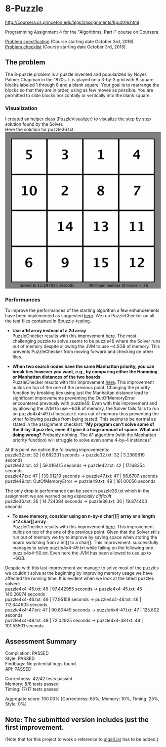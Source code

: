 # 8-Puzzle
http://coursera.cs.princeton.edu/algs4/assignments/8puzzle.html

Programming Assignment 4 for the "Algorithms, Part I" course on Coursera.


[Problem specification](assignment/ProgrammingAssignment4_Specification.pdf) (Course starting date October 3rd, 2016).  
[Problem checklist](assignment/ProgrammingAssignment4_Checklist.pdf) (Course starting date October 3rd, 2016).

## The problem
The 8-puzzle problem is a puzzle invented and popularized by Noyes Palmer Chapman in the 1870s. It is played on a 3-by-3 grid with 8 square blocks labeled 1 through 8 and a blank square. Your goal is to rearrange the blocks so that they are in order, using as few moves as possible. You are permitted to slide blocks horizontally or vertically into the blank square. 

### Visualization
I created an helper class (PuzzleVisualizer) to visualize the step by step solution found by the Solver.  
Here the solution for puzzle36.txt.  
![puzzle36Solution](src/resources/puzzle36.gif?raw=true) 

### Performances  
To improve the performances of the starting algorithm a few enhancements have been implemented as suggested [here](http://coursera.cs.princeton.edu/algs4/checklists/8puzzle.html). We run PuzzleChecker on all the test files contained in [8puzzle-testing](http://coursera.cs.princeton.edu/algs4/testing/8puzzle-testing.zip).  

* **Use a 1d array instead of a 2d array**  
PuzzleChecker results with this improvement [here](PuzzleChecker_out.txt?raw=true). The most challenging puzzle to solve seems to be puzzle49 where the Solver runs out of memory despite allowing the JVM to use ~4.5GB of memory. This prevents PuzzleChecker from moving forward and checking on other files.  

* **When two search nodes have the same Manhattan priority, you can break ties however you want, e.g., by comparing either the Hamming or Manhattan distances of the two boards**  
PuzzleChecker results with this improvement [here](PuzzleChecker(Improv)_out.txt?raw=true). This improvement builds on top of the one of the previous point. Changing the priority function by breaking ties using just the Manhattan distance lead to significant improvements preventing the OutOfMemoryError encountered prevously with puzzle49. Even with this improvement and by allowing the JVM to use ~6GB of memory, the Solver fails fails to run on puzzle4x4-49.txt because it runs out of memory thus preventing the other following puzzles from being tested. This seems to be normal as stated in the assignment checklist: "**My program can't solve some of the 4-by-4 puzzles, even if I give it a huge amount of space. What am I doing wrong?** Probably nothing. The A* algorithm (with the Manhattan priority function) will struggle to solve even some 4-by-4 instances".  

At this point we notice the following improvements:  
puzzle32.txt: 32 | 6.682331 seconds   ->  puzzle32.txt: 32 | 3.2369819 seconds  
puzzle42.txt: 42 | 59.016415 seconds  ->  puzzle42.txt: 42 | 17.168354 seconds  
puzzle47.txt: 47 | 139.01219 seconds  ->  puzzle47.txt: 47 | 96.6707 seconds  
puzzle49.txt: OutOfMemoryError        ->  puzzle49.txt: 49 | 161.00056 seconds  

The only drop in performance can be seen in puzzle36.txt which in the assignment we are warned being _especially difficult_:  
puzzle36.txt: 36 | 14.724384 seconds  ->  puzzle36.txt: 36 | 19.874403 seconds  

* **To save memory, consider using an n-by-n char[][] array or a length n^2 char[] array**  
PuzzleChecker results with this improvement [here](PuzzleChecker(Improv_2)_out.txt?raw=true). This improvement builds on top of the one of the previous point. Given that the Solver stills run out of memory we try to improve by saving space when storing the board switching from a int[] to a char[]. This improvement. successfully manages to solve puzzle4x4-49.txt while failing on the following one puzzle4x4-50.txt. Even here the JVM has been allowed to use up to ~6GB.  

Despite with this last improvement we manage to solve most of the puzzles we couldn't solve at the beginning by improving memory usage we have affected the running time. It is evident when we look at the latest puzzles solved:  
puzzle4x4-45.txt: 45 | 97.442955 seconds  ->  puzzle4x4-45.txt: 45 | 140.26974 seconds  
puzzle4x4-46.txt: 46 | 77.95158 seconds   ->  puzzle4x4-46.txt: 46 | 112.644905 seconds  
puzzle4x4-47.txt: 47 | 90.60449 seconds   ->  puzzle4x4-47.txt: 47 | 125.802 seconds  
puzzle4x4-48.txt: 48 | 72.02925 seconds   ->  puzzle4x4-48.txt: 48 | 101.53501 seconds  


## Assessment Summary
Compilation:  PASSED  
Style:        PASSED  
Findbugs:     No potential bugs found.  
API:          PASSED  

Correctness:  42/42 tests passed  
Memory:       8/8 tests passed  
Timing:       17/17 tests passed  

Aggregate score: 100.00% [Correctness: 65%, Memory: 10%, Timing: 25%, Style: 0%]

Note: The submitted version includes just the first improvement.
------
(Note that for this project to work a reference to [algs4.jar](http://algs4.cs.princeton.edu/code/algs4.jar) has to be added.) 
